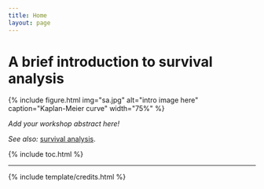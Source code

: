 ```yaml
---
title: Home
layout: page
---
```


# A brief introduction to survival analysis

{% include figure.html img="sa.jpg" alt="intro image here" caption="Kaplan-Meier curve" width="75%" %}

*Add your workshop abstract here!*

*See also:* [survival analysis](https://link.com/).

{% include toc.html %}

------

{% include template/credits.html %}
